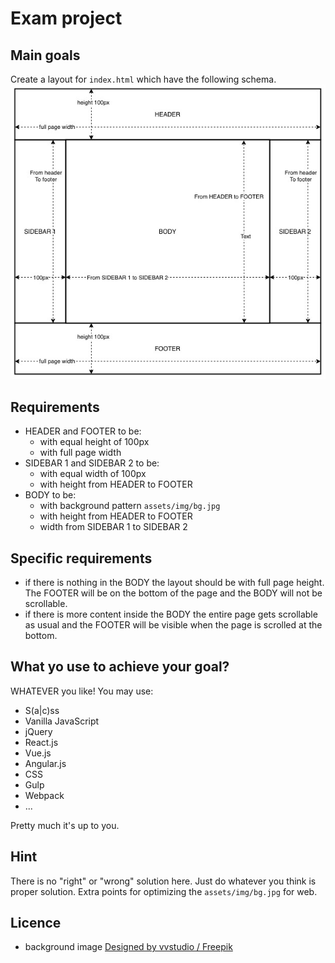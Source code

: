 # Exam project

## Main goals
Create a layout for `index.html` which have the following schema. 
![Background pattern](./docs/schema.jpg)

## Requirements
- HEADER and FOOTER to be:
    - with equal height of 100px
    - with full page width
- SIDEBAR 1 and SIDEBAR 2 to be:
    - with equal width of 100px
    - with height from HEADER to FOOTER
- BODY to be:
    - with background pattern `assets/img/bg.jpg`
    - with height from HEADER to FOOTER
    - width from SIDEBAR 1 to SIDEBAR 2

## Specific requirements
- if there is nothing in the BODY the layout should be with full page height. The FOOTER will be on the bottom of the page and the BODY will not be scrollable.
- if there is more content inside the BODY the entire page gets scrollable as usual and the FOOTER will be visible when the page is scrolled at the bottom.

## What yo use to achieve your goal?
WHATEVER you like!
You may use:
- S(a|c)ss
- Vanilla JavaScript
- jQuery
- React.js
- Vue.js
- Angular.js
- CSS
- Gulp
- Webpack
- ...

Pretty much it's up to you.

## Hint
There is no "right" or "wrong" solution here. Just do whatever you think is proper solution.
Extra points for optimizing the `assets/img/bg.jpg` for web.

## Licence
- background image [Designed by vvstudio / Freepik](http://www.freepik.com)
